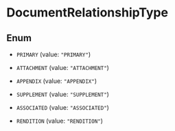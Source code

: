 

# DocumentRelationshipType

## Enum


* `PRIMARY` (value: `"PRIMARY"`)

* `ATTACHMENT` (value: `"ATTACHMENT"`)

* `APPENDIX` (value: `"APPENDIX"`)

* `SUPPLEMENT` (value: `"SUPPLEMENT"`)

* `ASSOCIATED` (value: `"ASSOCIATED"`)

* `RENDITION` (value: `"RENDITION"`)



